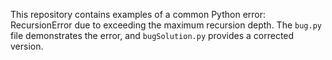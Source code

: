 This repository contains examples of a common Python error: RecursionError due to exceeding the maximum recursion depth. The `bug.py` file demonstrates the error, and `bugSolution.py` provides a corrected version.